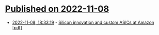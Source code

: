 # [Published on 2022-11-08](index.md)

* [2022-11-08, 18:33:19](https://news.ycombinator.com/item?id=33522499) - [Silicon innovation and custom ASICs at Amazon [pdf]](https://mvdirona.com/jrh/talksandpapers/JamesHamilton20221010.pdf)
